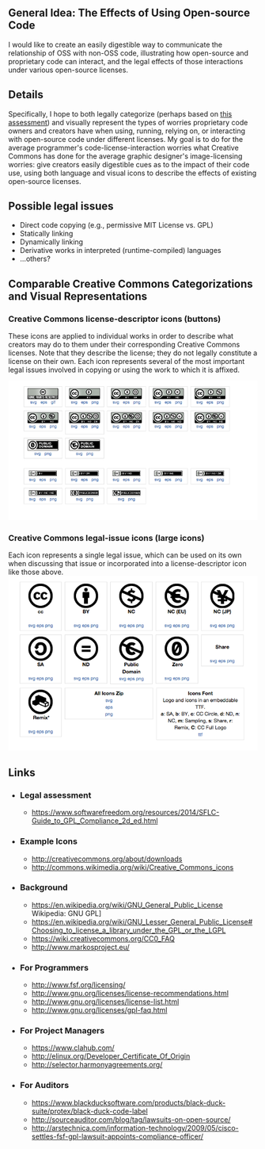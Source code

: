 ## General Idea: The Effects of Using Open-source Code
I would like to create an easily digestible way to communicate the relationship of OSS with non-OSS code, illustrating how open-source and proprietary code can interact, and the legal effects of those interactions under various open-source licenses.





## Details
Specifically, I hope to both legally categorize (perhaps based on [this assessment](#legal-assessment)) and visually represent the types of worries proprietary code owners and creators have when using, running, relying on, or interacting with open-source code under different licenses.  My goal is to do for the average programmer's code-license-interaction worries what Creative Commons has done for the average graphic designer's image-licensing worries: give creators easily digestible cues as to the impact of their code use, using both language and visual icons to describe the effects of existing open-source licenses.

## Possible legal issues
* Direct code copying (e.g., permissive MIT License vs. GPL)
* Statically linking
* Dynamically linking
* Derivative works in interpreted (runtime-compiled) languages
* ...others?

## Comparable Creative Commons Categorizations and Visual Representations
### Creative Commons license-descriptor icons (buttons)
These icons are applied to individual works in order to describe what creators may do to them under their corresponding Creative Commons licenses. Note that they describe the license; they do not legally constitute a license on their own. Each icon represents several of the most important legal issues involved in copying or using the work to which it is affixed.

![Creative Commons button icons](/images/creative-commons-button-icons.png)

### Creative Commons legal-issue icons (large icons)
Each icon represents a single legal issue, which can be used on its own when discussing that issue or incorporated into a license-descriptor icon like those above.
![Creative Commons large icons (each showing a single issue)](images/creative-commons-large-icons.png)


## Links

* ### Legal assessment
  * https://www.softwarefreedom.org/resources/2014/SFLC-Guide_to_GPL_Compliance_2d_ed.html

* ### Example Icons
  * http://creativecommons.org/about/downloads
  * http://commons.wikimedia.org/wiki/Creative_Commons_icons

* ### Background
  * https://en.wikipedia.org/wiki/GNU_General_Public_License Wikipedia: GNU GPL]
  * https://en.wikipedia.org/wiki/GNU_Lesser_General_Public_License#Choosing_to_license_a_library_under_the_GPL_or_the_LGPL
  * https://wiki.creativecommons.org/CC0_FAQ
  * http://www.markosproject.eu/

* ### For Programmers
  * http://www.fsf.org/licensing/
  * http://www.gnu.org/licenses/license-recommendations.html
  * http://www.gnu.org/licenses/license-list.html
  * http://www.gnu.org/licenses/gpl-faq.html

* ### For Project Managers
  * https://www.clahub.com/
  * http://elinux.org/Developer_Certificate_Of_Origin
  * http://selector.harmonyagreements.org/

* ### For Auditors
  * https://www.blackducksoftware.com/products/black-duck-suite/protex/black-duck-code-label
  * http://sourceauditor.com/blog/tag/lawsuits-on-open-source/
  * http://arstechnica.com/information-technology/2009/05/cisco-settles-fsf-gpl-lawsuit-appoints-compliance-officer/
